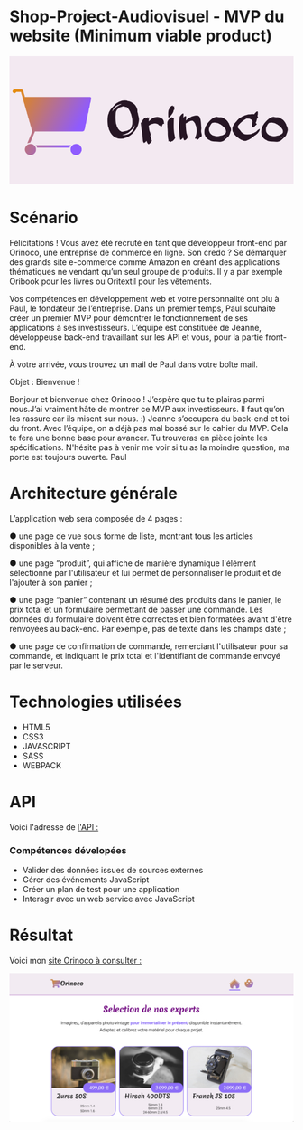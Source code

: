 # Shop-Project-Audiovisuel - MVP du website (Minimum viable product)


![](images/logo.png)

# Scénario

Félicitations ! Vous avez été recruté en tant que développeur front-end par Orinoco, une entreprise de commerce en ligne.
Son credo ? Se démarquer des grands site e-commerce comme Amazon en créant des applications thématiques ne vendant qu’un seul groupe de produits. Il y a par exemple Oribook pour les livres ou Oritextil pour les vêtements.

Vos compétences en développement web et votre personnalité ont plu à Paul, le fondateur de l’entreprise.
Dans un premier temps, Paul souhaite créer un premier MVP pour démontrer le fonctionnement de ses applications à ses investisseurs.
L’équipe est constituée de Jeanne, développeuse back-end travaillant sur les API et vous, pour la partie front-end.

À votre arrivée, vous trouvez un mail de Paul dans votre boîte mail.

  Objet : Bienvenue !

  Bonjour et bienvenue chez Orinoco ! J’espère que tu te plairas parmi nous.J’ai vraiment hâte de montrer ce MVP aux investisseurs. Il faut qu’on les rassure car ils misent sur nous. :)
  Jeanne s’occupera du back-end et toi du front.
  Avec l’équipe, on a déjà pas mal bossé sur le cahier du MVP. Cela te fera une bonne base pour avancer. Tu trouveras en pièce jointe les spécifications.
  N'hésite pas à venir me voir si tu as la moindre question, ma porte est toujours ouverte.
  Paul
 


# Architecture générale

L’application web sera composée de 4 pages :

● une page de vue sous forme de liste, montrant tous les articles disponibles à la vente ;

● une page “produit”, qui affiche de manière dynamique l'élément sélectionné par l'utilisateur et lui permet de personnaliser le produit et de l'ajouter à son panier ;

● une page “panier” contenant un résumé des produits dans le panier, le prix total et un formulaire permettant de passer une commande. Les données du formulaire doivent être correctes et bien formatées avant d'être renvoyées au back-end. Par exemple, pas de texte dans les champs date ;

● une page de confirmation de commande, remerciant l'utilisateur pour sa commande, et indiquant le prix total et l'identifiant de commande envoyé par le serveur.

# Technologies utilisées

* HTML5
* CSS3
* JAVASCRIPT
* SASS
* WEBPACK

# API 

Voici l'adresse de [l'API :](https://oc-p5-api.herokuapp.com/api/cameras)

### Compétences dévelopées

* Valider des données issues de sources externes
* Gérer des événements JavaScript
* Créer un plan de test pour une application
* Interagir avec un web service avec JavaScript

# Résultat

Voici mon [site Orinoco à consulter :](https://av-code80.github.io/AvGhasemian-P5-JS/)

![](https://github.com/Av-code80/AvGhasemian-P5-JS/blob/master/images/orinoco.jpg)
